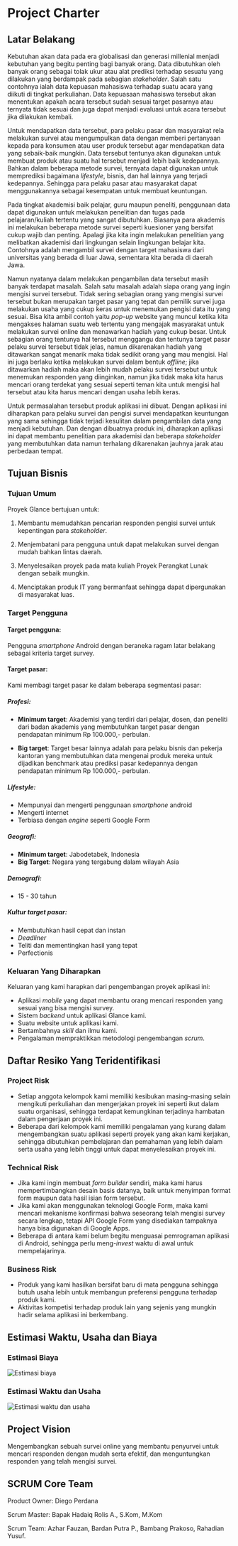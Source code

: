 Project Charter
===============

## Latar Belakang

Kebutuhan akan data pada era globalisasi dan generasi millenial menjadi kebutuhan yang begitu penting bagi banyak orang. Data dibutuhkan oleh banyak orang sebagai tolak ukur atau alat prediksi terhadap sesuatu yang dilakukan yang berdampak pada sebagian *stakeholder*. Salah satu contohnya ialah data kepuasan mahasiswa terhadap suatu acara yang diikuti di tingkat perkuliahan. Data kepuasaan mahasiswa tersebut akan menentukan apakah acara tersebut sudah sesuai target pasarnya atau ternyata tidak sesuai dan juga dapat menjadi evaluasi untuk acara tersebut jika dilakukan kembali.

Untuk mendapatkan data tersebut, para pelaku pasar dan masyarakat rela melakukan survei atau mengumpulkan data dengan memberi pertanyaan kepada para konsumen atau user produk tersebut agar mendapatkan data yang sebaik-baik mungkin. Data tersebut tentunya akan digunakan untuk membuat produk atau suatu hal tersebut menjadi lebih baik kedepannya. Bahkan dalam beberapa metode survei, ternyata dapat digunakan untuk memprediksi bagaimana *lifestyle*, bisnis, dan hal lainnya yang terjadi kedepannya. Sehingga para pelaku pasar atau masyarakat dapat menggunakannya sebagai kesempatan untuk membuat keuntungan.

Pada tingkat akademisi baik pelajar, guru maupun peneliti, penggunaan data dapat digunakan untuk melakukan penelitian dan tugas pada pelajaran/kuliah tertentu yang sangat dibutuhkan. Biasanya para akademis ini melakukan beberapa metode survei seperti kuesioner yang bersifat cukup wajib dan penting. Apalagi jika kita ingin melakukan penelitian yang melibatkan akademisi dari lingkungan selain lingkungan belajar kita. Contohnya adalah mengambil survei dengan target mahasiswa dari universitas yang berada di luar Jawa, sementara kita berada di daerah Jawa.

Namun nyatanya dalam melakukan pengambilan data tersebut masih banyak terdapat masalah. Salah satu masalah adalah siapa orang yang ingin mengisi survei tersebut. Tidak sering sebagian orang yang mengisi survei tersebut bukan merupakan target pasar yang tepat dan pemilik survei juga melakukan usaha yang cukup keras untuk menemukan pengisi data itu yang sesuai. Bisa kita ambil contoh yaitu *pop-up* website yang muncul ketika kita mengakses halaman suatu web tertentu yang mengajak masyarakat untuk melakukan survei online dan menawarkan hadiah yang cukup besar. Untuk sebagian orang tentunya hal tersebut menggangu dan tentunya target pasar pelaku survei tersebut tidak jelas, namun dikarenakan hadiah yang ditawarkan sangat menarik maka tidak sedikit orang yang mau mengisi. Hal ini juga berlaku ketika melakukan survei dalam bentuk *offline*; jika ditawarkan hadiah maka akan lebih mudah pelaku survei tersebut untuk menemukan responden yang diinginkan, namun jika tidak maka kita harus mencari orang terdekat yang sesuai seperti teman kita untuk mengisi hal tersebut atau kita harus mencari dengan usaha lebih keras.

Untuk permasalahan tersebut produk aplikasi ini dibuat. Dengan aplikasi ini diharapkan para pelaku survei dan pengisi survei mendapatkan keuntungan yang sama sehingga tidak terjadi kesulitan dalam pengambilan data yang menjadi kebutuhan. Dan dengan dibuatnya produk ini, diharapkan aplikasi ini dapat membantu penelitian para akademisi dan beberapa *stakeholder* yang membutuhkan data namun terhalang dikarenakan jauhnya jarak atau perbedaan tempat.


## Tujuan Bisnis

### Tujuan Umum

Proyek Glance bertujuan untuk:

1. Membantu memudahkan pencarian responden pengisi survei untuk kepentingan para *stakeholder*.

2. Menjembatani para pengguna untuk dapat melakukan survei dengan mudah bahkan lintas daerah.

3. Menyelesaikan proyek pada mata kuliah Proyek Perangkat Lunak dengan sebaik mungkin.

4. Menciptakan produk IT yang bermanfaat sehingga dapat dipergunakan di masyarakat luas. 

### Target Pengguna

#### Target pengguna:

Pengguna *smartphone* Android dengan beraneka ragam latar belakang sebagai kriteria target survey.

#### Target pasar:

Kami membagi target pasar ke dalam beberapa segmentasi pasar:

##### Profesi: 

* **Minimum target**: Akademisi yang terdiri dari pelajar, dosen, dan peneliti dari badan akademis yang membutuhkan target
pasar dengan pendapatan minimum Rp 100.000,- perbulan.

* **Big target**: Target besar lainnya adalah para pelaku bisnis dan pekerja kantoran yang membutuhkan data mengenai produk
mereka untuk dijadikan benchmark atau prediksi pasar kedepannya dengan pendapatan minimum Rp 100.000,- 
perbulan.

##### Lifestyle:
* Mempunyai dan mengerti penggunaan *smartphone* android 
* Mengerti internet 
* Terbiasa dengan *engine* seperti Google Form 

##### Geografi:
* **Minimum target**: Jabodetabek, Indonesia
* **Big Target**: Negara yang tergabung dalam wilayah Asia
    
##### Demografi: 
* 15 - 30 tahun

##### Kultur target pasar:
* Membutuhkan hasil cepat dan instan
* *Deadliner*
* Teliti dan mementingkan hasil yang tepat
* Perfectionis

### Keluaran Yang Diharapkan
Keluaran yang kami harapkan dari pengembangan proyek aplikasi ini:
* Aplikasi *mobile* yang dapat membantu orang mencari responden yang sesuai yang bisa mengisi survey.
* Sistem *backend* untuk aplikasi Glance kami.
* Suatu website untuk aplikasi kami.
* Bertambahnya *skill* dan ilmu kami.
* Pengalaman mempraktikkan metodologi pengembangan *scrum*.

## Daftar Resiko Yang Teridentifikasi

### Project Risk
* Setiap anggota kelompok kami memiliki kesibukan masing-masing selain mengikuti perkuliahan dan mengerjakan proyek ini seperti ikut dalam suatu organisasi, sehingga terdapat kemungkinan terjadinya hambatan dalam pengerjaan proyek ini.
* Beberapa dari kelompok kami memiliki pengalaman yang kurang dalam mengembangkan suatu aplikasi seperti proyek yang akan kami kerjakan, sehingga dibutuhkan pembelajaran dan pemahaman yang lebih dalam serta usaha yang lebih tinggi untuk dapat menyelesaikan proyek ini.

### Technical Risk
* Jika kami ingin membuat *form builder* sendiri, maka kami harus mempertimbangkan desain basis datanya, baik untuk menyimpan format form maupun data hasil isian form tersebut.
* Jika kami akan menggunakan teknologi Google Form, maka kami mencari mekanisme konfirmasi bahwa seseorang telah mengisi survey secara lengkap, tetapi API Google Form yang disediakan tampaknya hanya bisa digunakan di Google Apps.
* Beberapa di antara kami belum begitu menguasai pemrograman aplikasi di Android, sehingga perlu meng-*invest* waktu di awal untuk mempelajarinya.

### Business Risk
* Produk yang kami hasilkan bersifat baru di mata pengguna sehingga butuh usaha lebih untuk membangun preferensi pengguna terhadap produk kami.
* Aktivitas kompetisi terhadap produk lain yang sejenis yang mungkin hadir selama aplikasi ini berkembang.



## Estimasi Waktu, Usaha dan Biaya

### Estimasi Biaya
![Estimasi biaya](docs/biaya.png)

### Estimasi Waktu dan Usaha
![Estimasi waktu dan usaha](docs/Gant_Chart_of_Glance.png)

## Project Vision
Mengembangkan sebuah survei online yang membantu penyurvei untuk mencari responden dengan mudah serta efektif, dan menguntungkan responden yang telah mengisi survei.  

## SCRUM Core Team
Product Owner: Diego Perdana

Scrum Master: Bapak Hadaiq Rolis A., S.Kom, M.Kom

Scrum Team: Azhar Fauzan, Bardan Putra P., Bambang Prakoso, Rahadian Yusuf.


